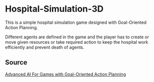 # Hospital-Simulation-3D
This is a simple hospital simulation game designed with Goal-Oriented Action Planning.

Different agents are defined in the game and the player has to create or move given resources or take required action to keep the hospital work efficiently and prevent death of agents.

## Source
[Advanced AI For Games with Goal-Oriented Action Planning](https://www.udemy.com/course/ai_with_goap/)
